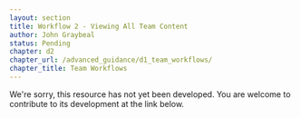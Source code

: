 ```yaml
---
layout: section
title: Workflow 2 - Viewing All Team Content
author: John Graybeal
status: Pending
chapter: d2
chapter_url: /advanced_guidance/d1_team_workflows/
chapter_title: Team Workflows
---
```

We're sorry, this resource has not yet been developed. 
You are welcome to contribute to its development at the link below.